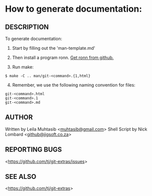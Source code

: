 How to generate documentation:
================================

## DESCRIPTION

To generate documentation:

1) Start by filling out the 'man-template.md'

2) Then install a program ronn. [Get ronn from github.](https://github.com/rtomayko/ronn)

3) Run make:

```
$ make -C .. man/git-<command>.{1,html}
```

4)  Remember, we use the following naming convention for files:

```
git-<command>.html
git-<command>.1
git-<command>.md
```

## AUTHOR

Written by Leila Muhtasib &lt;<muhtasib@gmail.com>&gt;
Shell Script by Nick Lombard &lt;<github@jigsoft.co.za>&gt;

## REPORTING BUGS

&lt;<https://github.com/tj/git-extras/issues>&gt;

## SEE ALSO

&lt;<https://github.com/tj/git-extras>&gt;
